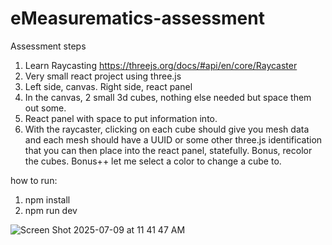# eMeasurematics-assessment

Assessment steps 
1) Learn Raycasting https://threejs.org/docs/#api/en/core/Raycaster
2) Very small react project using three.js
3) Left side, canvas. Right side, react panel
4) In the canvas, 2 small 3d cubes, nothing else needed but space them out some.
5) React panel with space to put information into.
6) With the raycaster, clicking on each cube should give you mesh data and each mesh should have a UUID or some other three.js identification that you can then place into the react panel, statefully.
Bonus, recolor the cubes.
Bonus++ let me select a color to change a cube to.

how to run: 
1. npm install
2. npm run dev 

![Screen Shot 2025-07-09 at 11 41 47 AM](https://github.com/user-attachments/assets/85e290bb-eab9-4bd3-bced-05b8b42bcb40)
